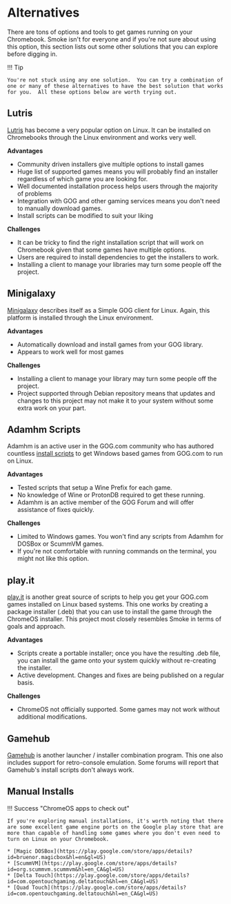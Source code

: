 # Alternatives

There are tons of options and tools to get games running on your Chromebook.  Smoke isn't for everyone and if you're not sure about using this option, this section lists out some other solutions that you can explore before digging in.  

!!! Tip

    You're not stuck using any one solution.  You can try a combination of one or many of these alternatives to have the best solution that works for you.  All these options below are worth trying out.

## Lutris

[Lutris](https://lutris.net/) has become a very popular option on Linux.  It can be installed on Chromebooks through the Linux environment and works very well.  

**Advantages**

* Community driven installers give multiple options to install games
* Huge list of supported games means you will probably find an installer regardless of which game you are looking for.
* Well documented installation process helps users through the majority of problems
* Integration with GOG and other gaming services means you don't need to manually download games.
* Install scripts can be modified to suit your liking

**Challenges**

* It can be tricky to find the right installation script that will work on Chromebook given that some games have multiple options.
* Users are required to install dependencies to get the installers to work.
* Installing a client to manage your libraries may turn some people off the project.

## Minigalaxy

[Minigalaxy](https://sharkwouter.github.io/minigalaxy/)  describes itself as a Simple GOG client for Linux.  Again, this platform is installed through the Linux environment.

**Advantages**

* Automatically download and install games from your GOG library.
* Appears to work well for most games

**Challenges**

* Installing a client to manage your library may turn some people off the project.
* Project supported through Debian repository means that updates and changes to this project may not make it to your system without some extra work on your part.


## Adamhm Scripts

Adamhm is an active user in the GOG.com community who has authored countless [install scripts](https://www.gog.com/forum/general/adamhms_linux_wine_wrappers_news_faq_discussion/page1) to get Windows based games from GOG.com to run on Linux.

**Advantages**

* Tested scripts that setup a Wine Prefix for each game.
* No knowledge of Wine or ProtonDB required to get these running.
* Adamhm is an active member of the GOG Forum and will offer assistance of fixes quickly.

**Challenges**

* Limited to Windows games.  You won't find any scripts from Adamhm for DOSBox or ScummVM games.
* If you're not comfortable with running commands on the terminal, you might not like this option.

## play.it

[play.it](https://forge.dotslashplay.it/play.it/scripts) is another great source of scripts to help you get your GOG.com games installed on Linux based systems.  This one works by creating a package installer (.deb) that you can use to install the game through the ChromeOS installer.  This project most closely resembles Smoke in terms of goals and approach.

**Advantages**

* Scripts create a portable installer; once you have the resulting .deb file, you can install the game onto your system quickly without re-creating the installer.
* Active development.  Changes and fixes are being published on a regular basis.

**Challenges**

* ChromeOS not officially supported.  Some games may not work without additional modifications.

## Gamehub

[Gamehub](https://tkashkin.github.io/projects/gamehub/) is another launcher / installer combination program.  This one also includes support for retro-console emulation.  Some forums will report that Gamehub's install scripts don't always work.

## Manual Installs

!!! Success "ChromeOS apps to check out"

    If you're exploring manual installations, it's worth noting that there are some excellent game engine ports on the Google play store that are more than capable of handling some games where you don't even need to turn on Linux on your Chromebook.
    
    * [Magic DOSBox](https://play.google.com/store/apps/details?id=bruenor.magicbox&hl=en&gl=US)
    * [ScummVM](https://play.google.com/store/apps/details?id=org.scummvm.scummvm&hl=en_CA&gl=US)
    * [Delta Touch](https://play.google.com/store/apps/details?id=com.opentouchgaming.deltatouch&hl=en_CA&gl=US)
    * [Quad Touch](https://play.google.com/store/apps/details?id=com.opentouchgaming.deltatouch&hl=en_CA&gl=US)